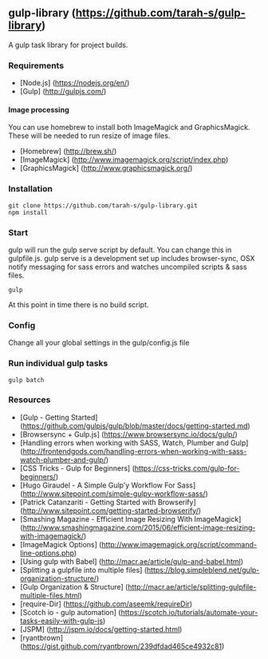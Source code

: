 ## gulp-library (https://github.com/tarah-s/gulp-library)

A gulp task library for project builds.


### Requirements
* [Node.js] (https://nodejs.org/en/)
* [Gulp] (http://gulpjs.com/)

#### Image processing
You can use homebrew to install both ImageMagick and GraphicsMagick. These will be needed to run resize of image files.
* [Homebrew] (http://brew.sh/)
* [ImageMagick] (http://www.imagemagick.org/script/index.php)
* [GraphicsMagick] (http://www.graphicsmagick.org/)

### Installation
```
git clone https://github.com/tarah-s/gulp-library.git
npm install

```

### Start
gulp will run the gulp serve script by default. You can change this in gulpfile.js.
gulp serve is a development set up includes browser-sync, OSX notify messaging for sass errors and watches uncompiled scripts & sass files.

```
gulp

```
At this point in time there is no build script.

### Config
Change all your global settings in the gulp/config.js file


### Run individual gulp tasks
```
gulp batch

```

### Resources
* [Gulp - Getting Started] (https://github.com/gulpjs/gulp/blob/master/docs/getting-started.md)
* [Browsersync + Gulp.js] (https://www.browsersync.io/docs/gulp/)
* [Handling errors when working with SASS, Watch, Plumber and Gulp] (http://frontendgods.com/handling-errors-when-working-with-sass-watch-plumber-and-gulp/)
* [CSS Tricks - Gulp for Beginners] (https://css-tricks.com/gulp-for-beginners/)
* [Hugo Giraudel - A Simple Gulp’y Workflow For Sass] (http://www.sitepoint.com/simple-gulpy-workflow-sass/)
* [Patrick Catanzariti - Getting Started with Browserify] (http://www.sitepoint.com/getting-started-browserify/)
* [Smashing Magazine - Efficient Image Resizing With ImageMagick] (http://www.smashingmagazine.com/2015/06/efficient-image-resizing-with-imagemagick/)
* [ImageMagick Options] (http://www.imagemagick.org/script/command-line-options.php)
* [Using gulp with Babel] (http://macr.ae/article/gulp-and-babel.html)
* [Splitting a gulpfile into multiple files] (https://blog.simpleblend.net/gulp-organization-structure/)
* [Gulp Organization & Structure] (http://macr.ae/article/splitting-gulpfile-multiple-files.html)
* [require-Dir] (https://github.com/aseemk/requireDir)
* [Scotch io - gulp automation] (https://scotch.io/tutorials/automate-your-tasks-easily-with-gulp-js)
* [JSPM] (http://jspm.io/docs/getting-started.html)
* [ryantbrown] (https://gist.github.com/ryantbrown/239dfdad465ce4932c81)
